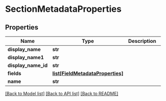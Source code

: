 # SectionMetadataProperties

## Properties
Name | Type | Description | Notes
------------ | ------------- | ------------- | -------------
**display_name** | **str** |  | [optional] 
**display_name1** | **str** |  | [optional] 
**display_name_id** | **str** |  | [optional] 
**fields** | [**list[FieldMetadataProperties]**](FieldMetadataProperties.md) |  | [optional] 
**name** | **str** |  | [optional] 

[[Back to Model list]](../README.md#documentation-for-models) [[Back to API list]](../README.md#documentation-for-api-endpoints) [[Back to README]](../README.md)


